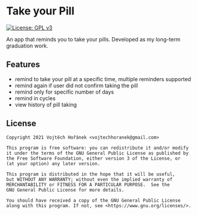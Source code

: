 # Take your Pill
[![License: GPL v3](https://img.shields.io/badge/License-GPLv3-blue.svg)](https://www.gnu.org/licenses/gpl-3.0)

An app that reminds you to take your pills. Developed as my long-term graduation work.

## Features
- remind to take your pill at a specific time, multiple reminders supported
- remind again if user did not confirm taking the pill
- remind only for specific number of days
- remind in cycles
- view history of pill taking

## License

    Copyright 2021 Vojtěch Hořánek <vojtechhoranek@gmail.com>

    This program is free software: you can redistribute it and/or modify
    it under the terms of the GNU General Public License as published by
    the Free Software Foundation, either version 3 of the License, or
    (at your option) any later version.

    This program is distributed in the hope that it will be useful,
    but WITHOUT ANY WARRANTY; without even the implied warranty of
    MERCHANTABILITY or FITNESS FOR A PARTICULAR PURPOSE.  See the
    GNU General Public License for more details.

    You should have received a copy of the GNU General Public License
    along with this program. If not, see <https://www.gnu.org/licenses/>.